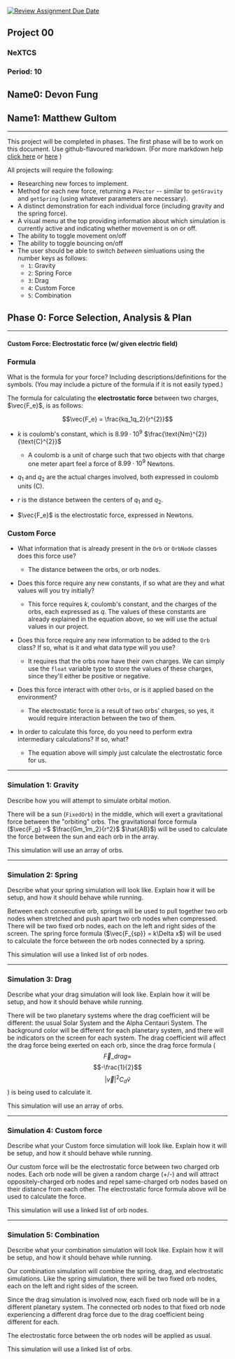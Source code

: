 [![Review Assignment Due Date](https://classroom.github.com/assets/deadline-readme-button-22041afd0340ce965d47ae6ef1cefeee28c7c493a6346c4f15d667ab976d596c.svg)](https://classroom.github.com/a/gbHItYk9)

## Project 00

### NeXTCS

### Period: 10

## Name0: Devon Fung

## Name1: Matthew Gultom

---

This project will be completed in phases. The first phase will be to work on this document. Use github-flavoured markdown. (For more markdown help [click here](https://github.com/adam-p/markdown-here/wiki/Markdown-Cheatsheet) or [here](https://docs.github.com/en/get-started/writing-on-github/getting-started-with-writing-and-formatting-on-github/basic-writing-and-formatting-syntax) )

All projects will require the following:

- Researching new forces to implement.
- Method for each new force, returning a `PVector`  -- similar to `getGravity` and `getSpring` (using whatever parameters are necessary).
- A distinct demonstration for each individual force (including gravity and the spring force).
- A visual menu at the top providing information about which simulation is currently active and indicating whether movement is on or off.
- The ability to toggle movement on/off
- The ability to toggle bouncing on/off
- The user should be able to switch _between_ simluations using the number keys as follows:
  - `1`: Gravity
  - `2`: Spring Force
  - `3`: Drag
  - `4`: Custom Force
  - `5`: Combination

## Phase 0: Force Selection, Analysis & Plan

---------- 

#### Custom Force: Electrostatic force (w/ given electric field)

### Formula

What is the formula for your force? Including descriptions/definitions for the symbols. (You may include a picture of the formula if it is not easily typed.)

The formula for calculating the **electrostatic force** between two charges, $\vec{F_e}$, is as follows:

$$\vec{F_e} = \frac{kq_1q_2}{r^{2}}$$

* $k$ is coulomb's constant, which is $8.99\cdot10^{9}$ $\frac{\text{Nm}^{2}}{\text{C}^{2}}$
  
  * A coulomb is a unit of charge such that two objects with that charge one meter apart feel a force of $8.99\cdot10^{9}$ Newtons.

* $q_1$ and $q_2$ are the actual charges involved, both expressed in coulomb units ($\text{C}$).

* $r$ is the distance between the centers of $q_1$ and $q_2$.

* $\vec{F_e}$ is the electrostatic force, expressed in Newtons.

### Custom Force

- What information that is already present in the `Orb` or `OrbNode` classes does this force use?
  
  - The distance between the orbs, or orb nodes.

- Does this force require any new constants, if so what are they and what values will you try initially?
  
  - This force requires $k$, coulomb's constant, and the charges of the orbs, each expressed as $q$. The values of these constants are already explained in the equation above, so we will use the actual values in our project.

- Does this force require any new information to be added to the `Orb` class? If so, what is it and what data type will you use?
  
  - It requires that the orbs now have their own charges. We can simply use the `float` variable type to store the values of these charges, since they'll either be positive or negative.

- Does this force interact with other `Orbs`, or is it applied based on the environment?
  
  - The electrostatic force is a result of two orbs' charges, so yes, it would require interaction between the two of them.

- In order to calculate this force, do you need to perform extra intermediary calculations? If so, what?
  
  - The equation above will simply just calculate the electrostatic force for us.

---

### Simulation 1: Gravity

Describe how you will attempt to simulate orbital motion.

There will be a sun (`FixedOrb`) in the middle, which will exert a gravitational force between the "orbiting" orbs. The gravitational force formula ($\vec{F_g} =$ $\frac{Gm_1m_2}{r^2}$ $\hat{AB}$) will be used to calculate the force between the sun and each orb in the array.

This simulation will use an array of orbs.

--- 

### Simulation 2: Spring

Describe what your spring simulation will look like. Explain how it will be setup, and how it should behave while running.

Between each consecutive orb, springs will be used to pull together two orb nodes when stretched and push apart two orb nodes when compressed. There will be two fixed orb nodes, each on the left and right sides of the screen. The spring force formula ($\vec{F_{sp}} = k\Delta x$) will be used to calculate the force between the orb nodes connected by a spring.

This simulation will use a linked list of orb nodes.

--- 

### Simulation 3: Drag

Describe what your drag simulation will look like. Explain how it will be setup, and how it should behave while running.

There will be two planetary systems where the drag coefficient will be different: the usual Solar System and the Alpha Centauri System. The background color will be different for each planetary system, and there will be indicators on the screen for each system. The drag coefficient will affect the drag force being exerted on each orb, since the drag force formula ($$\vec{F}\_{drag} =$$ $$-\frac{1}{2}$$ $$\left|\vec{v}\right|^{2} C_{d} {\hat v}$$) is being used to calculate it. 

This simulation will use an array of orbs.

--- 

### Simulation 4: Custom force

Describe what your Custom force simulation will look like. Explain how it will be setup, and how it should behave while running.

Our custom force will be the electrostatic force between two charged orb nodes. Each orb node will be given a random charge (+/-) and will attract oppositely-charged orb nodes and repel same-charged orb nodes based on their distance from each other. The electrostatic force formula above will be used to calculate the force.  

This simulation will use a linked list of orb nodes.

--- 

### Simulation 5: Combination

Describe what your combination simulation will look like. Explain how it will be setup, and how it should behave while running.

Our combination simulation will combine the spring, drag, and electrostatic simulations. Like the spring simulation, there will be two fixed orb nodes, each on the left and right sides of the screen. 

Since the drag simulation is involved now, each fixed orb node will be in a different planetary system. The connected orb nodes to that fixed orb node experiencing a different drag force due to the drag coefficient being different for each. 

The electrostatic force between the orb nodes will be applied as usual. 

This simulation will use a linked list of orbs.
